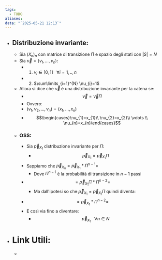 ```yaml
---
tags:
  - TODO
aliases: 
data: "`2025-05-21 12:13`"
---
```

- ## Distribuzione invariante:
	- Sia $(X_{n})_{n}$ con matrice di transizione $\Pi$ e spazio degli stati con $|S|=N$
	- Sia $\vec \nu=(\nu_{1},...,\nu_{n})$: 
		- 1) $\nu_{i}\in [0,1]\ \ \ \forall i=1,.., n$
		- 2)  $\sum\limits_{i=1}^{N} \nu_{i}=1$ 
	- Allora si dice che $\vec \nu$ è una distribuzione invariante per la catena se:
		- $$\vec \nu = \vec \nu \Pi$$
		- Ovvero:
		- $(\nu_{1},\nu_{2},...,\nu_{n})=(x_{1},...,x_{n})$
		- $$\begin{cases}\nu_{1}=x_{1}\\ \nu_{2}=x_{2}\\ \vdots \\ \nu_{n}=x_{n}\end{cases}$$
	- ### OSS:
		- Sia $\vec p_{X_{1}}$ distribuzione invariante per $\Pi$:
			- $$\vec p_{X_{1}} = \vec p_{X_{1}} \Pi$$
		- Sappiamo che $\vec p_{X_{n}}= \vec p_{X_{1}} * \Pi^{n-1}=$
			- Dove $\Pi^{n-1}$ è la probabilità di transizione in $n-1$ passi
		- $$=\vec p_{X_{1}} \Pi * \Pi^{n-2}=$$
			- Ma dall'ipotesi so che $\vec p_{X_{1}} = \vec p_{X_{1}} \Pi$ quindi diventa:
		- $$=\vec p_{X_{1}}* \Pi^{n-2}=$$
		- E così via fino a diventare:
			- $$\vec p_{X_{1}}\ \ \ \forall n\in N$$
- # Link Utili:
	- 